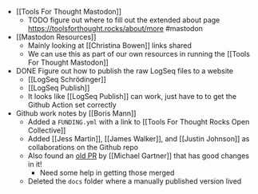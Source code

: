 - [[Tools For Thought Mastodon]]
	- TODO figure out where to fill out the extended about page https://toolsforthought.rocks/about/more #mastodon
- [[Mastodon Resources]]
	- Mainly looking at [[Christina Bowen]] links shared
	- We can use this as part of our own resources in running the [[Tools For Thought Mastodon]]
- DONE Figure out how to publish the raw LogSeq files to a website
	- [[LogSeq Schrödinger]]
	- [[LogSeq Publish]]
	- It looks like [[LogSeq Publish]] can work, just have to to get the Github Action set correctly
- Github work notes by [[Boris Mann]]
	- Added a `FUNDING.yml` with a link to [[Tools For Thought Rocks Open Collective]]
	- Added [[Jess Martin]], [[James Walker]], and [[Justin Johnson]] as collaborations on the Github repo
	- Also found an [old PR](https://github.com/ToolsForThoughtRocks/ToolsForThoughtLogSeq/pull/2) by [[Michael Gartner]] that has good changes in it!
		- Need some help in getting those merged
	- Deleted the `docs` folder where a manually published version lived
